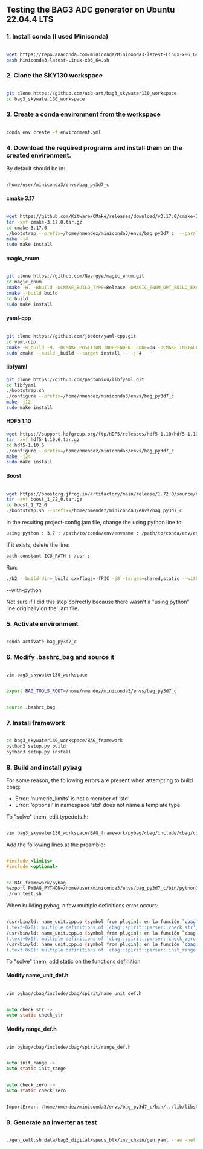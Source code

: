 ## Testing the BAG3 ADC generator on Ubuntu 22.04.4 LTS


### 1. Install conda (I used Miniconda)

```bash

wget https://repo.anaconda.com/miniconda/Miniconda3-latest-Linux-x86_64.sh
bash Miniconda3-latest-Linux-x86_64.sh

```
	
### 2. Clone the SKY130 workspace 

```bash

git clone https://github.com/ucb-art/bag3_skywater130_workspace
cd bag3_skywater130_workspace

```

### 3. Create a conda environment from the workspace

```bash

conda env create -f environment.yml

```


### 4. Download the required programs and install them on the created environment. 

By default should be in: 

```bash

/home/user/miniconda3/envs/bag_py3d7_c 

```

#### cmake 3.17

```bash

wget https://github.com/Kitware/CMake/releases/download/v3.17.0/cmake-3.17.0.tar.gz
tar -xvf cmake-3.17.0.tar.gz
cd cmake-3.17.0
./bootstrap --prefix=/home/nmendez/miniconda3/envs/bag_py3d7_c  --parallel=4
make -j4
sudo make install

```

#### magic_enum

```bash

git clone https://github.com/Neargye/magic_enum.git
cd magic_enum
cmake -H. -Bbuild -DCMAKE_BUILD_TYPE=Release -DMAGIC_ENUM_OPT_BUILD_EXAMPLES=FALSE -DMAGIC_ENUM_OPT_BUILD_TESTS=FALSE -DCMAKE_INSTALL_PREFIX=/home/nmendez/miniconda3/envs/bag_py3d7_c
cmake --build build
cd build
sudo make install

```

#### yaml-cpp

```bash

git clone https://github.com/jbeder/yaml-cpp.git
cd yaml-cpp
cmake -B_build -H. -DCMAKE_POSITION_INDEPENDENT_CODE=ON -DCMAKE_INSTALL_PREFIX=/home/nmendez/miniconda3/envs/bag_py3d7_c
sudo cmake --build _build --target install -- -j 4

```

#### libfyaml

```bash
git clone https://github.com/pantoniou/libfyaml.git
cd libfyaml
./bootstrap.sh
./configure --prefix=/home/nmendez/miniconda3/envs/bag_py3d7_c
make -j12
sudo make install
```

#### HDF5 1.10


```bash
wget https://support.hdfgroup.org/ftp/HDF5/releases/hdf5-1.10/hdf5-1.10.6/src/hdf5-1.10.6.tar.gz
tar -xvf hdf5-1.10.6.tar.gz
cd hdf5-1.10.6
./configure --prefix=/home/nmendez/miniconda3/envs/bag_py3d7_c
make -j24
sudo make install
```

#### Boost

```bash

wget https://boostorg.jfrog.io/artifactory/main/release/1.72.0/source/boost_1_72_0.tar.gz
tar -xvf boost_1_72_0.tar.gz
cd boost_1_72_0
./bootstrap.sh --prefix=/home/nmendez/miniconda3/envs/bag_py3d7_c

```

In the resulting project-config.jam file, change the using python line to:

```bash
using python : 3.7 : /path/to/conda/env/envname : /path/to/conda/env/envname/include/python3.7m ;
```


If it exists, delete the line:

```bash
path-constant ICU_PATH : /usr ;
```

Run:


```bash
./b2 --build-dir=_build cxxflags=-fPIC -j8 -target=shared,static --with-filesystem --with-serialization --with-program_options install | tee install.log
```

--with-python

Not sure if I did this step correctly because there wasn't a "using python" line originally on the .jam file.

### 5. Activate environment

```bash

conda activate bag_py3d7_c

```

### 6. Modify .bashrc_bag and source it

```bash

vim bag3_skywater130_workspace

```

```bash

export BAG_TOOLS_ROOT=/home/nmendez/miniconda3/envs/bag_py3d7_c

```

```bash

source .bashrc_bag

```

### 7. Install framework

```bash

cd bag3_skywater130_workspace/BAG_framework
python3 setup.py build
python3 setup.py install

```


### 8. Build and install pybag

For some reason, the following errors are present when attempting to build cbag:


- Error: ‘numeric_limits’ is not a member of ‘std’
- Error: ‘optional’ in namespace ‘std’ does not name a template type

To "solve" them, edit typedefs.h:

```bash

vim bag3_skywater130_workspace/BAG_framework/pybag/cbag/include/cbag/common/typedefs.h

```

Add the following lines at the preamble:


```c

#include <limits>
#include <optional>

```

```bash

cd BAG_framework/pybag
%export PYBAG_PYTHON=/home/user/miniconda3/envs/bag_py3d7_c/bin/python3
./run_test.sh 

```



When building pybag, a few multiple definitions error occurs: 

```bash

/usr/bin/ld: name_unit.cpp.o (symbol from plugin): en la función `cbag::spirit::name_unit()':
(.text+0x0): multiple definitions of `cbag::spirit::parser::check_str'; name.cpp.o (symbol from plugin):(.text+0x0): first defined here
/usr/bin/ld: name_unit.cpp.o (symbol from plugin): en la función `cbag::spirit::name_unit()':
(.text+0x0): multiple definitions of `cbag::spirit::parser::check_zero'; name.cpp.o (symbol from plugin):(.text+0x0): first defined here
/usr/bin/ld: name_unit.cpp.o (symbol from plugin): en la función `cbag::spirit::name_unit()':
(.text+0x0): multiple definitions of `cbag::spirit::parser::init_range'; name.cpp.o (symbol from plugin):(.text+0x0): first defined here

```

To "solve" them, add static on the functions definition


#### Modify name_unit_def.h

```bash

vim pybag/cbag/include/cbag/spirit/name_unit_def.h

```


```c

auto check_str ->
auto static check_str

```

#### Modify range_def.h

```bash

vim pybag/cbag/include/cbag/spirit/range_def.h

```

```c

auto init_range ->
auto static init_range

```

```c

auto check_zero ->
auto static check_zero

```

```bash

ImportError: /home/nmendez/miniconda3/envs/bag_py3d7_c/bin/../lib/libstdc++.so.6: version `GLIBCXX_3.4.29' not found (required by /home/nmendez/asic/bag3_skywater130_workspace/BAG_framework/pybag/_build/lib/pybag/core.cpython-37m-x86_64-linux-gnu.so)

```


### 9. Generate an inverter as test

```bash

./gen_cell.sh data/bag3_digital/specs_blk/inv_chain/gen.yaml -raw -netlist


```
